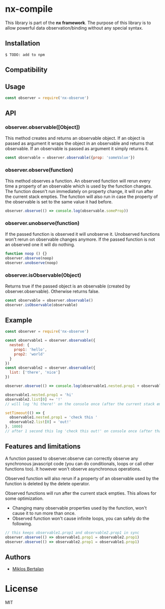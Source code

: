 # nx-compile

This library is part of the **nx framework**.
The purpose of this library is to allow powerful data observation/binding without any special syntax.

## Installation

```
$ TODO: add to npm
```

## Compatibility



## Usage

```js
const observer = require('nx-observe')
```

## API

### observer.observable([Object])

This method creates and returns an observable object. If an object is passed as argument it wraps the object in an observable and returns that observable. If an observable is passed as argument it simply returns it.

```js
const observable = observer.observable({prop: 'someValue'})
```

### observer.observe(function)

This method observes a function. An observed function will rerun every time a property of an observable which is used by the function changes. The function doesn't run immediately on property change, it will run after the current stack empties. The function will also run in case the property of the observable is set to the same value it had before.

```js
observer.observe(() => console.log(observable.someProp))
```

### observer.unobserve(function)

If the passed function is observed it will unobserve it. Unobserved functions won't rerun on observable changes anymore. If the passed function is not an observed one it will do nothing.

```js
function noop () {}
observer.observe(noop)
observer.unobserve(noop)
```

### observer.isObservable(Object)

Returns true if the passed object is an observable (created by observer.observable). Otherwise returns false.

```js
const observable = observer.observable()
observer.isObservable(observable)
```

## Example

```js
const observer = require('nx-observe')

const observable1 = observer.observable({
  nested: {
    prop1: 'hello',
    prop2: 'world'
  }
})
const observable2 = observer.observable({
  list: ['there', 'nice']
})

observer.observe(() => console.log(observable1.nested.prop1 + observable2.list[0]))

observable1.nested.prop1 = 'hi'
observable2.list[0] += '!'
// will log 'hi there!' on the console once (after the current stack empties)

setTimeout(() => {
  observable1.nested.prop1 = 'check this '
  observable2.list[0] = 'out!'
}, 1000)
// after 1 second this log 'check this out!' on console once (after that stack empties)
```

## Features and limitations

A function passed to observer.observe can correctly observe any synchronous javascript code (you can do conditionals, loops or call other functions too). It however won't observe asynchronous operations.

Observed function will also rerun if a property of an observable used by the function is deleted by the delete operator.

Observed functions will run after the current stack empties. This allows for some optimization.
- Changing many observable properties used by the function, won't cause it to run more than once.
- Observed function won't cause infinite loops, you can safely do the following.
```js
// this keeps observable1.prop1 and observable2.prop1 in sync
observer.observe(() => observable1.prop1 = observable2.prop1)
observer.observe(() => observable2.prop1 = observable1.prop1)
```

## Authors

  - [Miklos Bertalan](https://github.com/solkimicreb)

# License

  MIT
